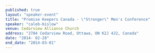 ```yaml
---
published: true
layout: "speaker-event"
title: "Promise Keepers Canada - \"Stronger\" Men's Conference"
speaker: "caleb-bislow"
venue: Cedarview Alliance Church
address: "2784 Cedarview Road, Ottawa, ON K2J 4J2, Canada"
date: "2014- 02-28"
end_date: "2014-03-01"
---
```


